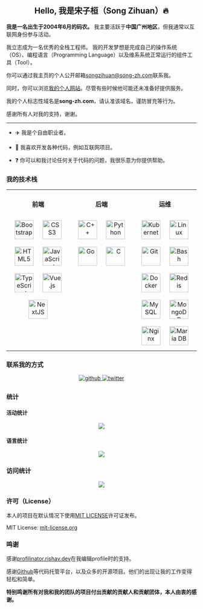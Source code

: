 ## <div align="center">Hello, 我是宋子桓（Song Zihuan）🔥</div>  

**我是一名出生于2004年6月的码农。**
我主要活跃于**中国广州地区**，但我通常以互联网身份参与活动。

我立志成为一名优秀的全栈工程师。
我的开发梦想是完成自己的操作系统（OS）、编程语言（Programming Language）以及维系系统正常运行的组件工具（Tool）。

你可以通过我主页的个人公开邮箱[songzihuan@song-zh.com](mailto:songzihuan@song-zh.com)联系我。

同时，你可以浏览[我的个人网站](http://songzihuan@song-zh.com)。尽管有些时候他可能还未准备好提供服务。

我的个人标志性域名是**song-zh.com**，请认准该域名，谨防冒充等行为。

感谢所有人对我的支持，谢谢。

---

- ✈️ 我是个自由职业者。
  

- 🤖 我喜欢开发各种代码，例如互联网项目。
  

- ❓ 你可以和我讨论任何关于代码的问题，我很乐意为你提供帮助。  

### 我的技术栈
<table><tr><td valign="top" width="33%">

#### <div align="center"> 前端 </div>  
<div align="center">  
<a href="https://getbootstrap.com/docs/3.4/javascript/" target="_blank"><img style="margin: 10px" src="https://profilinator.rishav.dev/skills-assets/bootstrap-plain.svg" alt="Bootstrap" height="50" /></a>  
<a href="https://www.w3schools.com/css/" target="_blank"><img style="margin: 10px" src="https://profilinator.rishav.dev/skills-assets/css3-original-wordmark.svg" alt="CSS3" height="50" /></a>  
<a href="https://en.wikipedia.org/wiki/HTML5" target="_blank"><img style="margin: 10px" src="https://profilinator.rishav.dev/skills-assets/html5-original-wordmark.svg" alt="HTML5" height="50" /></a>  
<a href="https://www.javascript.com/" target="_blank"><img style="margin: 10px" src="https://profilinator.rishav.dev/skills-assets/javascript-original.svg" alt="JavaScript" height="50" /></a>  
<a href="https://www.typescriptlang.org/" target="_blank"><img style="margin: 10px" src="https://profilinator.rishav.dev/skills-assets/typescript-original.svg" alt="TypeScript" height="50" /></a>  
<a href="https://vuejs.org/" target="_blank"><img style="margin: 10px" src="https://profilinator.rishav.dev/skills-assets/vuejs-original-wordmark.svg" alt="Vue.js" height="50" /></a>  
<a href="https://nextjs.org/" target="_blank"><img style="margin: 10px" src="https://profilinator.rishav.dev/skills-assets/nextjs.png" alt="NextJS" height="50" /></a>  
</div>


</td><td valign="top" width="33%">

#### <div align="center"> 后端 </div>   
<div align="center">  
<a href="https://www.cplusplus.com/" target="_blank"><img style="margin: 10px" src="https://profilinator.rishav.dev/skills-assets/cplusplus-original.svg" alt="C++" height="50" /></a>  
<a href="https://www.python.org/" target="_blank"><img style="margin: 10px" src="https://profilinator.rishav.dev/skills-assets/python-original.svg" alt="Python" height="50" /></a>  
<a href="https://go.dev/" target="_blank"><img style="margin: 10px" src="https://profilinator.rishav.dev/skills-assets/go-original.svg" alt="Go" height="50" /></a>  
<a href="https://www.cprogramming.com/" target="_blank"><img style="margin: 10px" src="https://profilinator.rishav.dev/skills-assets/c-original.svg" alt="C" height="50" /></a>  
</div>

</td><td valign="top" width="33%">

#### <div align="center"> 运维 </div>  
<div align="center">  
<a href="https://kubernetes.io/" target="_blank"><img style="margin: 10px" src="https://profilinator.rishav.dev/skills-assets/kubernetes-icon.svg" alt="Kubernetes" height="50" /></a>  
<a href="https://www.linux.org/" target="_blank"><img style="margin: 10px" src="https://profilinator.rishav.dev/skills-assets/linux-original.svg" alt="Linux" height="50" /></a>  
<a href="https://github.com/" target="_blank"><img style="margin: 10px" src="https://profilinator.rishav.dev/skills-assets/git-scm-icon.svg" alt="Git" height="50" /></a>  
<a href="https://www.gnu.org/software/bash/" target="_blank"><img style="margin: 10px" src="https://profilinator.rishav.dev/skills-assets/gnu_bash-icon.svg" alt="Bash" height="50" /></a>  
<a href="https://www.docker.com/" target="_blank"><img style="margin: 10px" src="https://profilinator.rishav.dev/skills-assets/docker-original-wordmark.svg" alt="Docker" height="50" /></a>  
<a href="https://redis.io/" target="_blank"><img style="margin: 10px" src="https://profilinator.rishav.dev/skills-assets/redis-original-wordmark.svg" alt="Redis" height="50" /></a>  
<a href="https://www.mysql.com/" target="_blank"><img style="margin: 10px" src="https://profilinator.rishav.dev/skills-assets/mysql-original-wordmark.svg" alt="MySQL" height="50" /></a>  
<a href="https://www.mongodb.com/" target="_blank"><img style="margin: 10px" src="https://profilinator.rishav.dev/skills-assets/mongodb-original-wordmark.svg" alt="MongoDB" height="50" /></a>  
<a href="https://www.nginx.com/" target="_blank"><img style="margin: 10px" src="https://profilinator.rishav.dev/skills-assets/nginx-original.svg" alt="Nginx" height="50" /></a>  
<a href="https://mariadb.org/" target="_blank"><img style="margin: 10px" src="https://profilinator.rishav.dev/skills-assets/mariadb.png" alt="Maria DB" height="50" /></a>  
</div>


</td></tr></table>  

### 联系我的方式
<div align="center">
<a href="https://github.com/SuperH-0630" target="_blank">
<img src=https://img.shields.io/badge/github-%2324292e.svg?&style=for-the-badge&logo=github&logoColor=white alt=github style="margin-bottom: 5px;" />
</a>
<a href="https://twitter.com/Huan6363630" target="_blank">
<img src=https://img.shields.io/badge/twitter-%2300acee.svg?&style=for-the-badge&logo=twitter&logoColor=white alt=twitter style="margin-bottom: 5px;" />
</a>  
</div>  

### 统计
#### 活动统计  
<div align="center"><img src="https://github-readme-stats.vercel.app/api?username=SuperH-0630&show_icons=true&count_private=true&hide_border=true" align="center" /></div>  

#### 语言统计  
<div align="center"><img src="https://github-readme-stats.vercel.app/api/top-langs/?username=SuperH-0630&hide_border=true&layout=compact" align="center" /></div>  

### 访问统计  
<div align="center">
<img src="https://komarev.com/ghpvc/?username=SuperH-0630&&style=flat-square" align="center" />
</div>  

### 许可（License）
本人的项目在默认情况下使用[MIT LICENSE](./LICENSE)许可证发布。

MIT License: [mit-license.org](https://mit-license.org/)


### 鸣谢
感谢[profilinator.rishav.dev](https://profilinator.rishav.dev/)在我编辑profile时的支持。

感谢[Github](https://github.com/)等代码托管平台，以及众多的开源项目。他们的出现让我的工作变得轻松和简单。

**特别鸣谢所有对我和我的团队的项目付出贡献的贡献人和贡献团体，本人由衷的感谢。**
